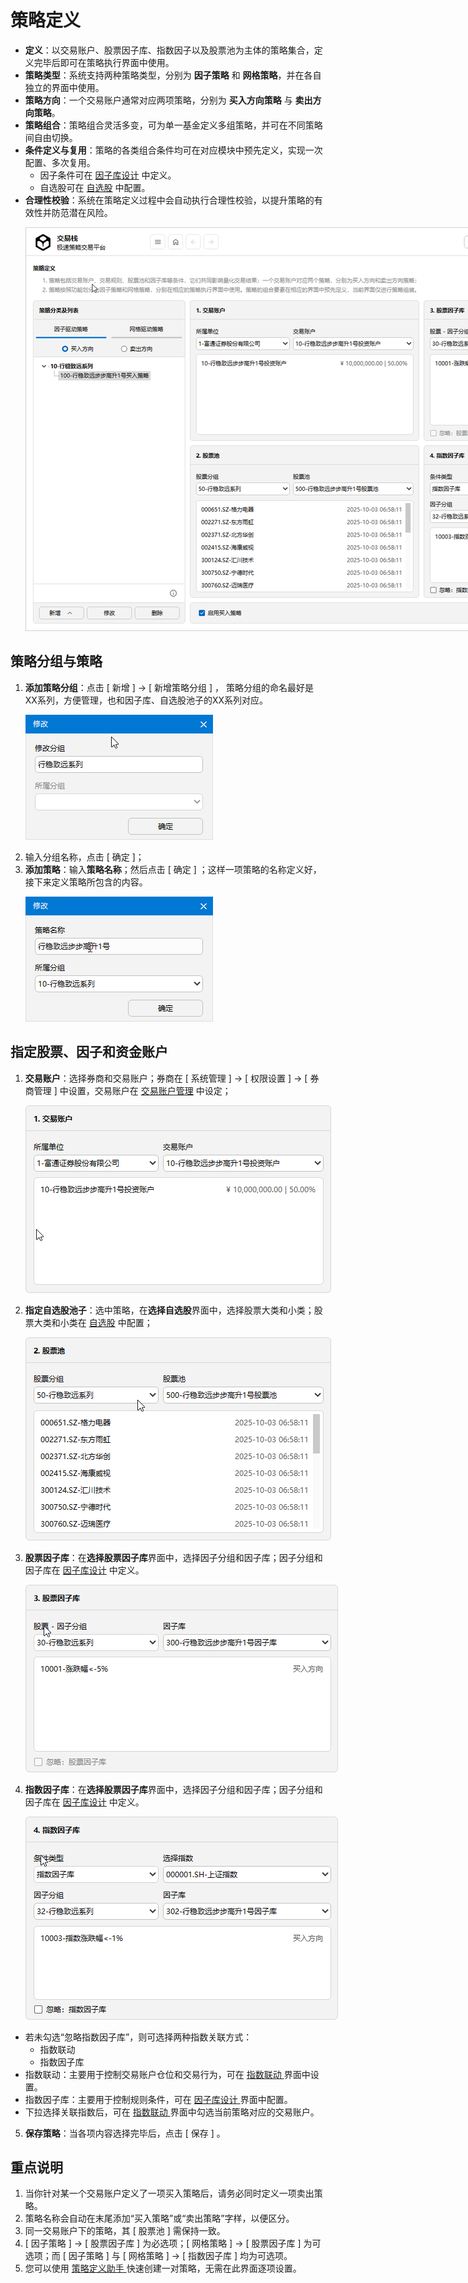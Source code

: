 # 策略定义

- **定义**：以交易账户、股票因子库、指数因子以及股票池为主体的策略集合，定义完毕后即可在策略执行界面中使用。
- **策略类型**：系统支持两种策略类型，分别为 **因子策略** 和 **网格策略**，并在各自独立的界面中使用。  
- **策略方向**：一个交易账户通常对应两项策略，分别为 **买入方向策略** 与 **卖出方向策略**。  
- **策略组合**：策略组合灵活多变，可为单一基金定义多组策略，并可在不同策略间自由切换。
- **条件定义与复用**：策略的各类组合条件均可在对应模块中预先定义，实现一次配置、多次复用。  
  - 因子条件可在 [因子库设计](./Factor_Library_Design.md) 中定义。  
  - 自选股可在 [自选股](./Custom_Stocks.md) 中配置。 
- **合理性校验**：系统在策略定义过程中会自动执行合理性校验，以提升策略的有效性并防范潜在风险。
  <p align="left">
    <img  src="./images/strategy_definition.png"/ style="max-width:none;">
 </p>


## 策略分组与策略

1. **添加策略分组**：点击 [ 新增 ] -> [ 新增策略分组 ] ， 策略分组的命名最好是XX系列，方便管理，也和因子库、自选股池子的XX系列对应。
   <p align="left">
    <img  src="./images/strategy_group_add.png"/ style="max-width:none;">
 </p>
   
2. 输入分组名称，点击 [ 确定 ]；
3. **添加策略**：输入**策略名称**；然后点击  [ 确定 ] ；这样一项策略的名称定义好，接下来定义策略所包含的内容。
   <p align="left">
    <img  src="./images/strategy_add.png"/ style="max-width:none;">
 </p>
   
## 指定股票、因子和资金账户

1. **交易账户**：选择券商和交易账户；券商在 [ 系统管理 ] -> [ 权限设置 ] -> [ 券商管理 ] 中设置，交易账户在 [交易账户管理](./Trading_Rules_Setup.md) 中设定；
   <p align="left">
    <img  src="./images/strategy_select_fund.png"/ style="max-width:none;">
 </p>

2. **指定自选股池子**：选中策略，在**选择自选股**界面中，选择股票大类和小类；股票大类和小类在 [自选股](./Custom_Stocks.md) 中配置； 
   <p align="left">
    <img  src="./images/strategy_select_stock.png"/ style="max-width:none;">
 </p>

3. **股票因子库**：在**选择股票因子库**界面中，选择因子分组和因子库；因子分组和因子库在 [因子库设计](./Factor_Library_Design.md) 中定义。  
   <p align="left">
    <img  src="./images/strategy_select_factor.png"/ style="max-width:none;">
 </p>
 
4. **指数因子库**：在**选择股票因子库**界面中，选择因子分组和因子库；因子分组和因子库在 [因子库设计](./Factor_Library_Design.md) 中定义。
   <p align="left">
    <img  src="./images/strategy_select_index_factor.png"/ style="max-width:none;">
 </p>

  - 若未勾选“忽略指数因子库”，则可选择两种指数关联方式：  
    - 指数联动
    - 指数因子库
  - 指数联动：主要用于控制交易账户仓位和交易行为，可在 [ 指数联动 ](./Index_Linkage.md) 界面中设置。  
  - 指数因子库：主要用于控制规则条件，可在 [ 因子库设计 ](./Factor_Library_Design.md) 界面中配置。  
  - 下拉选择关联指数后，可在 [ 指数联动 ](./Index_Linkage.md) 界面中勾选当前策略对应的交易账户。
   
5. **保存策略**：当各项内容选择完毕后，点击 [ 保存 ] 。

## 重点说明
1. 当你针对某一个交易账户定义了一项买入策略后，请务必同时定义一项卖出策略。  
2. 策略名称会自动在末尾添加“买入策略”或“卖出策略”字样，以便区分。  
3. 同一交易账户下的策略，其 [ 股票池 ] 需保持一致。  
4. [ 因子策略 ] -> [ 股票因子库 ] 为必选项；[ 网格策略 ] -> [ 股票因子库 ] 为可选项；而 [ 因子策略 ] 与 [ 网格策略 ] -> [ 指数因子库 ] 均为可选项。
5. 您可以使用 [ 策略定义助手 ](./Strategy_Definition_Helper.md) 快速创建一对策略，无需在此界面逐项设置。  

